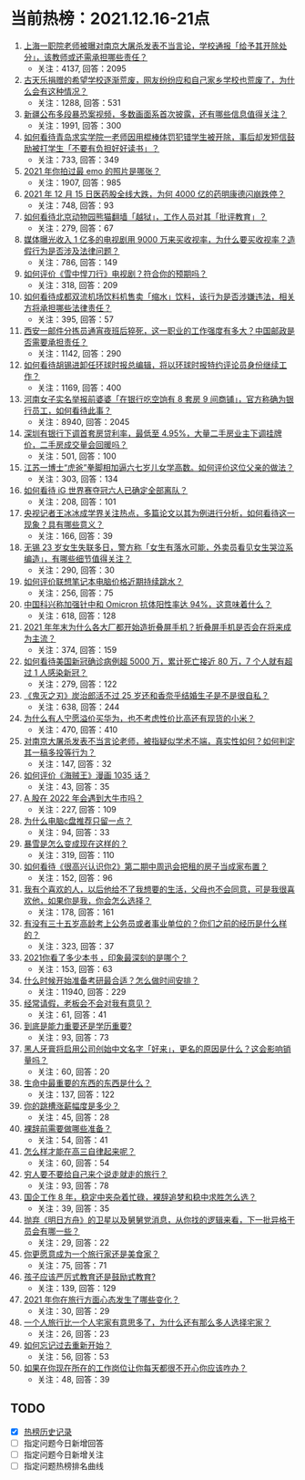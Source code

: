 # 当前热榜：2021.12.16-21点
1. [上海一职院老师被曝对南京大屠杀发表不当言论，学校通报「给予其开除处分」，该教师或还需承担哪些责任？](https://www.zhihu.com/question/506361711)
    * 关注：4137, 回答：2095
2. [古天乐捐赠的希望学校逐渐荒废，网友纷纷应和自己家乡学校也荒废了，为什么会有这种情况？](https://www.zhihu.com/question/506176235)
    * 关注：1288, 回答：531
3. [新疆公布多段暴恐案视频，多数画面系首次披露，还有哪些信息值得关注？](https://www.zhihu.com/question/505894448)
    * 关注：1991, 回答：300
4. [如何看待青岛求实学院一老师因用棍棒体罚犯错学生被开除，事后却发短信鼓励被打学生「不要有负担好好读书」？](https://www.zhihu.com/question/505059742)
    * 关注：733, 回答：349
5. [2021 年你拍过最 emo 的照片是哪张？](https://www.zhihu.com/question/505047679)
    * 关注：1907, 回答：985
6. [2021 年 12 月 15 日医药股全线大跌，为何 4000 亿的药明康德闪崩跌停？](https://www.zhihu.com/question/506239888)
    * 关注：748, 回答：93
7. [如何看待北京动物园熊猫翻墙「越狱」，工作人员对其「批评教育」？](https://www.zhihu.com/question/506267595)
    * 关注：279, 回答：67
8. [媒体曝光收入 1 亿多的电视剧用 9000 万来买收视率，为什么要买收视率？造假行为是否涉及法律问题？](https://www.zhihu.com/question/506171562)
    * 关注：786, 回答：149
9. [如何评价《雪中悍刀行》电视剧？符合你的预期吗？](https://www.zhihu.com/question/506304692)
    * 关注：318, 回答：209
10. [如何看待成都双流机场饮料机售卖「缩水」饮料，该行为是否涉嫌违法，相关方将承担哪些法律责任？](https://www.zhihu.com/question/506390531)
    * 关注：395, 回答：57
11. [西安一邮件分拣员通宵夜班后猝死，这一职业的工作强度有多大？中国邮政是否需要承担责任？](https://www.zhihu.com/question/506381396)
    * 关注：1142, 回答：290
12. [如何看待胡锡进卸任环球时报总编辑，将以环球时报特约评论员身份继续工作？](https://www.zhihu.com/question/506413204)
    * 关注：1169, 回答：400
13. [河南女子实名举报前婆婆「在银行吃空饷有 8 套房 9 间商铺」，官方称确为银行员工，如何看待此事？](https://www.zhihu.com/question/506206026)
    * 关注：8940, 回答：2045
14. [深圳有银行下调首套房贷利率，最低至 4.95%，大量二手房业主下调挂牌价，二手房成交量会回暖吗？](https://www.zhihu.com/question/506055350)
    * 关注：501, 回答：100
15. [江苏一博士“虎爸”拳脚相加逼六七岁儿女学高数。如何评价这位父亲的做法？](https://www.zhihu.com/question/506109818)
    * 关注：303, 回答：134
16. [如何看待 iG 世界赛夺冠六人已确定全部离队？](https://www.zhihu.com/question/506165127)
    * 关注：208, 回答：101
17. [央视记者王冰冰成学界关注热点，多篇论文以其为例进行分析，如何看待这一现象？具有哪些意义？](https://www.zhihu.com/question/505933473)
    * 关注：166, 回答：39
18. [无锡 23 岁女生失联多日，警方称「女生有落水可能，外卖员看见女生哭泣系编造」，有哪些细节值得关注？](https://www.zhihu.com/question/506416671)
    * 关注：290, 回答：30
19. [如何评价联想笔记本电脑价格近期持续跳水？](https://www.zhihu.com/question/505139385)
    * 关注：256, 回答：75
20. [中国科兴称加强针中和 Omicron 抗体阳性率达 94%，这意味着什么？](https://www.zhihu.com/question/506244284)
    * 关注：618, 回答：128
21. [2021 年年末为什么各大厂都开始造折叠屏手机？折叠屏手机是否会在将来成为主流？](https://www.zhihu.com/question/505973018)
    * 关注：374, 回答：159
22. [如何看待美国新冠确诊病例超 5000 万，累计死亡接近 80 万，7 个人就有超过 1 人感染新冠？](https://www.zhihu.com/question/505989630)
    * 关注：279, 回答：122
23. [《鬼灭之刃》炭治郎活不过 25 岁还和香奈乎结婚生子是不是很自私？](https://www.zhihu.com/question/441946476)
    * 关注：638, 回答：244
24. [为什么有人宁愿溢价买华为，也不考虑性价比高还有现货的小米？](https://www.zhihu.com/question/503723818)
    * 关注：470, 回答：410
25. [对南京大屠杀发表不当言论老师，被指疑似学术不端，真实性如何？如何判定其一稿多投等行为？](https://www.zhihu.com/question/506412644)
    * 关注：147, 回答：32
26. [如何评价《海贼王》漫画 1035 话？](https://www.zhihu.com/question/506055968)
    * 关注：43, 回答：35
27. [A 股在 2022 年会遇到大牛市吗？](https://www.zhihu.com/question/496285770)
    * 关注：227, 回答：109
28. [为什么电脑c盘推荐只留一点？](https://www.zhihu.com/question/505818236)
    * 关注：94, 回答：33
29. [暴雪是怎么变成现在这样的？](https://www.zhihu.com/question/495070369)
    * 关注：319, 回答：110
30. [如何看待《很高兴认识你2》第二期中周迅会把租的房子当成家布置？](https://www.zhihu.com/question/506193946)
    * 关注：152, 回答：96
31. [我有个喜欢的人，以后他给不了我想要的生活，父母也不会同意，可是我很喜欢他，如果你是我，你会怎么选择？](https://www.zhihu.com/question/504895865)
    * 关注：178, 回答：161
32. [有没有三十五岁高龄考上公务员或者事业单位的？你们之前的经历是什么样的？](https://www.zhihu.com/question/278552649)
    * 关注：323, 回答：37
33. [2021你看了多少本书 ，印象最深刻的是哪个？](https://www.zhihu.com/question/505427968)
    * 关注：153, 回答：63
34. [什么时候开始准备考研最合适？怎么做时间安排？](https://www.zhihu.com/question/20063696)
    * 关注：11940, 回答：229
35. [经常请假，老板会不会对我有意见？](https://www.zhihu.com/question/505885381)
    * 关注：61, 回答：41
36. [到底是能力重要还是学历重要?](https://www.zhihu.com/question/505708952)
    * 关注：93, 回答：73
37. [黑人牙膏将启用公司创始中文名字「好来」，更名的原因是什么？这会影响销量吗？](https://www.zhihu.com/question/506080178)
    * 关注：60, 回答：20
38. [生命中最重要的东西的东西是什么？](https://www.zhihu.com/question/503685367)
    * 关注：137, 回答：122
39. [你的跳槽涨薪幅度是多少？](https://www.zhihu.com/question/504101286)
    * 关注：45, 回答：28
40. [裸辞前需要做哪些准备？](https://www.zhihu.com/question/498580929)
    * 关注：54, 回答：41
41. [怎么样才能在高三自律起来呢？](https://www.zhihu.com/question/505620786)
    * 关注：60, 回答：54
42. [穷人要不要给自己来个说走就走的旅行？](https://www.zhihu.com/question/502505536)
    * 关注：93, 回答：78
43. [国企工作 8 年，稳定中夹杂着忙碌，裸辞追梦和稳中求胜怎么选？](https://www.zhihu.com/question/504410661)
    * 关注：39, 回答：35
44. [抛弃《明日方舟》的卫星以及舅舅党消息，从你找的逻辑来看，下一批异格干员会有哪一些？](https://www.zhihu.com/question/501900956)
    * 关注：29, 回答：22
45. [你更愿意成为一个旅行家还是美食家？](https://www.zhihu.com/question/503890375)
    * 关注：75, 回答：71
46. [孩子应该严厉式教育还是鼓励式教育?](https://www.zhihu.com/question/504146345)
    * 关注：139, 回答：129
47. [2021 年你在旅行方面心态发生了哪些变化？](https://www.zhihu.com/question/501239645)
    * 关注：30, 回答：29
48. [一个人旅行比一个人宅家有意思多了，为什么还有那么多人选择宅家？](https://www.zhihu.com/question/504260676)
    * 关注：26, 回答：23
49. [如何忘记过去重新开始？](https://www.zhihu.com/question/504214509)
    * 关注：56, 回答：53
50. [如果在你现在所在的工作岗位让你每天都很不开心你应该咋办？](https://www.zhihu.com/question/500207304)
    * 关注：48, 回答：39
## TODO
* [x] [热榜历史记录](hot_history/AllHot.md)
* [ ] 指定问题今日新增回答
* [ ] 指定问题今日新增关注
* [ ] 指定问题热榜排名曲线
